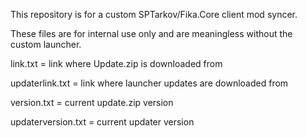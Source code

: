 This repository is for a custom SPTarkov/Fika.Core client mod syncer. 

These files are for internal use only and are meaningless without the custom launcher.


link.txt = link where Update.zip is downloaded from

updaterlink.txt = link where launcher updates are downloaded from

version.txt = current update.zip version

updaterversion.txt = current updater version
